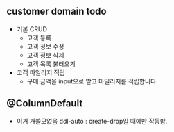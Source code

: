 ## customer domain todo

- 기본 CRUD
  - 고객 등록
  - 고객 정보 수정
  - 고객 정보 삭제
  - 고객 목록 불러오기
- 고객 마일리지 적립
  - 구매 금액을 input으로 받고 마일리지를 적립합니다.

## @ColumnDefault

- 이거 개쓸모없음 ddl-auto : create-drop일 때에만 작동함.

